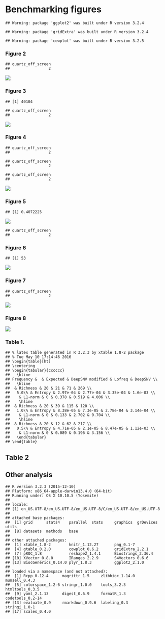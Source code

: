 Benchmarking figures
================

    ## Warning: package 'ggplot2' was built under R version 3.2.4

    ## Warning: package 'gridExtra' was built under R version 3.2.4

    ## Warning: package 'cowplot' was built under R version 3.2.5

### Figure 2

    ## quartz_off_screen 
    ##                 2

<img src="figures_files/figure-markdown_github/Miseq_out_of_the_box-1.png" style="display: block; margin: auto;" />

### Figure 3

    ## [1] 40104

    ## quartz_off_screen 
    ##                 2

<img src="figures_files/figure-markdown_github/hiseq_roc-1.png" style="display: block; margin: auto;" />

### Figure 4

    ## quartz_off_screen 
    ##                 2

    ## quartz_off_screen 
    ##                 2

    ## quartz_off_screen 
    ##                 2

<img src="figures_files/figure-markdown_github/read_pos-1.png" style="display: block; margin: auto;" />

### Figure 5

    ## [1] 0.4072225

<img src="figures_files/figure-markdown_github/frequency_accuracy-1.png" style="display: block; margin: auto;" />

    ## quartz_off_screen 
    ##                 2

### Figure 6

    ## [1] 53

<img src="figures_files/figure-markdown_github/lofreq-1.png" style="display: block; margin: auto;" />

### Figure 7

    ## quartz_off_screen 
    ##                 2

<img src="figures_files/figure-markdown_github/roc_lower_inputs4-1.png" style="display: block; margin: auto;" />

### Figure 8

<img src="figures_files/figure-markdown_github/duplicates-1.png" style="display: block; margin: auto;" />

### Table 1.

    ## % latex table generated in R 3.2.3 by xtable 1.8-2 package
    ## % Tue May 10 17:14:46 2016
    ## \begin{table}[ht]
    ## \centering
    ## \begin{tabular}{cccccc}
    ##   \hline
    ## Frequency &  & Expected & DeepSNV modified & Lofreq & DeepSNV \\ 
    ##   \hline
    ##  & Richness & 20 & 21 & 71 & 269 \\ 
    ##   5.0\% & Entropy & 2.97e-04 & 2.77e-04 & 3.35e-04 & 1.6e-03 \\ 
    ##    & L1-norm & 0 & 0.378 & 0.519 & 4.006 \\ 
    ##    \hline
    ##  & Richness & 20 & 39 & 115 & 120 \\ 
    ##   1.0\% & Entropy & 8.38e-05 & 7.3e-05 & 2.78e-04 & 3.14e-04 \\ 
    ##    & L1-norm & 0 & 0.133 & 2.702 & 0.704 \\ 
    ##    \hline
    ##  & Richness & 20 & 12 & 62 & 217 \\ 
    ##   0.5\% & Entropy & 4.71e-05 & 2.1e-05 & 8.47e-05 & 1.12e-03 \\ 
    ##    & L1-norm & 0 & 0.089 & 0.196 & 3.156 \\ 
    ##   \end{tabular}
    ## \end{table}

Table 2
-------

Other analysis
--------------

    ## R version 3.2.3 (2015-12-10)
    ## Platform: x86_64-apple-darwin13.4.0 (64-bit)
    ## Running under: OS X 10.10.5 (Yosemite)
    ## 
    ## locale:
    ## [1] en_US.UTF-8/en_US.UTF-8/en_US.UTF-8/C/en_US.UTF-8/en_US.UTF-8
    ## 
    ## attached base packages:
    ##  [1] grid      stats4    parallel  stats     graphics  grDevices utils    
    ##  [8] datasets  methods   base     
    ## 
    ## other attached packages:
    ##  [1] xtable_1.8-2        knitr_1.12.27       png_0.1-7          
    ##  [4] gtable_0.2.0        cowplot_0.6.2       gridExtra_2.2.1    
    ##  [7] pROC_1.8            reshape2_1.4.1      Biostrings_2.36.4  
    ## [10] XVector_0.8.0       IRanges_2.2.9       S4Vectors_0.6.6    
    ## [13] BiocGenerics_0.14.0 plyr_1.8.3          ggplot2_2.1.0      
    ## 
    ## loaded via a namespace (and not attached):
    ##  [1] Rcpp_0.12.4      magrittr_1.5     zlibbioc_1.14.0  munsell_0.4.3   
    ##  [5] colorspace_1.2-6 stringr_1.0.0    tools_3.2.3      htmltools_0.3.5 
    ##  [9] yaml_2.1.13      digest_0.6.9     formatR_1.3      codetools_0.2-14
    ## [13] evaluate_0.9     rmarkdown_0.9.6  labeling_0.3     stringi_1.0-1   
    ## [17] scales_0.4.0
